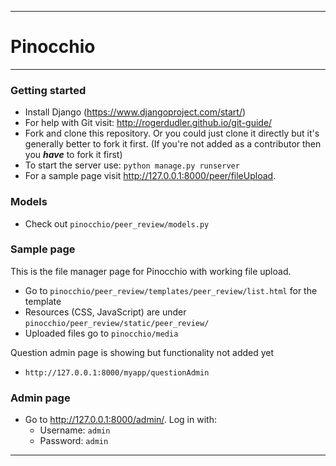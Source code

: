 -------------
# Pinocchio
-------------

### Getting started
- Install Django (https://www.djangoproject.com/start/)
- For help with Git visit: http://rogerdudler.github.io/git-guide/
- Fork and clone this repository. Or you could just clone it directly but it's generally better to fork it first. (If you're not added as a contributor then you ***have*** to fork it first)
- To start the server use: `python manage.py runserver`
- For a sample page visit http://127.0.0.1:8000/peer/fileUpload.

### Models
- Check out `pinocchio/peer_review/models.py`

### Sample page
This is the file manager page for Pinocchio with working file upload.

- Go to `pinocchio/peer_review/templates/peer_review/list.html` for the template
- Resources (CSS, JavaScript) are under `pinocchio/peer_review/static/peer_review/`
- Uploaded files go to `pinocchio/media`

Question admin page is showing but functionality not added yet
- `http://127.0.0.1:8000/myapp/questionAdmin`

### Admin page
- Go to http://127.0.0.1:8000/admin/.
Log in with:
  - Username: `admin`
  - Password: `admin`

-------------
